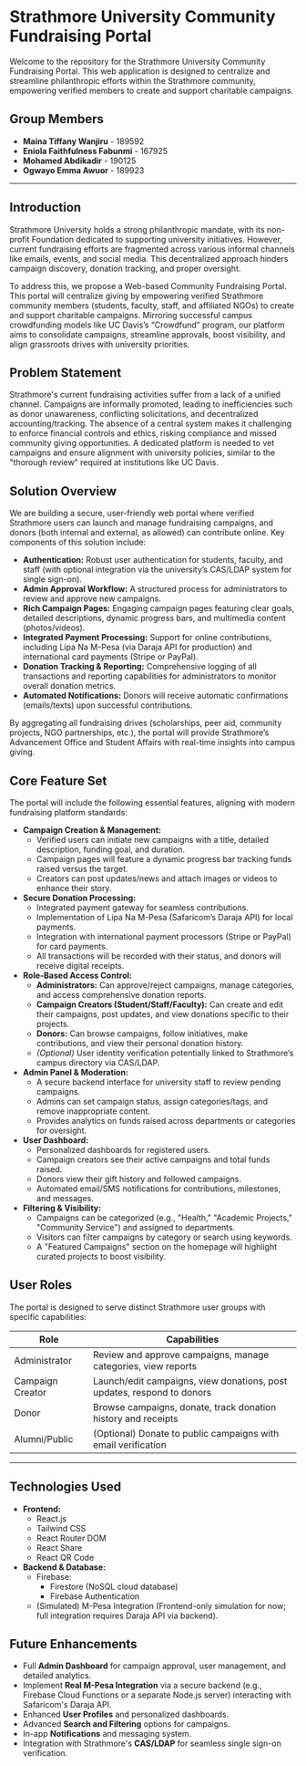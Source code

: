 # Strathmore University Community Fundraising Portal

Welcome to the repository for the Strathmore University Community Fundraising Portal. This web application is designed to centralize and streamline philanthropic efforts within the Strathmore community, empowering verified members to create and support charitable campaigns.

## Group Members

* **Maina Tiffany Wanjiru**       - 189592  
* **Eniola Faithfulness Fabunmi** - 167925   
* **Mohamed Abdikadir**           - 190125
* **Ogwayo Emma Awuor**           - 189923

---

## Introduction

Strathmore University holds a strong philanthropic mandate, with its non-profit Foundation dedicated to supporting university initiatives. However, current fundraising efforts are fragmented across various informal channels like emails, events, and social media. This decentralized approach hinders campaign discovery, donation tracking, and proper oversight.

To address this, we propose a Web-based Community Fundraising Portal. This portal will centralize giving by empowering verified Strathmore community members (students, faculty, staff, and affiliated NGOs) to create and support charitable campaigns. Mirroring successful campus crowdfunding models like UC Davis’s “Crowdfund” program, our platform aims to consolidate campaigns, streamline approvals, boost visibility, and align grassroots drives with university priorities.

## Problem Statement

Strathmore's current fundraising activities suffer from a lack of a unified channel. Campaigns are informally promoted, leading to inefficiencies such as donor unawareness, conflicting solicitations, and decentralized accounting/tracking. The absence of a central system makes it challenging to enforce financial controls and ethics, risking compliance and missed community giving opportunities. A dedicated platform is needed to vet campaigns and ensure alignment with university policies, similar to the "thorough review" required at institutions like UC Davis.

## Solution Overview

We are building a secure, user-friendly web portal where verified Strathmore users can launch and manage fundraising campaigns, and donors (both internal and external, as allowed) can contribute online. Key components of this solution include:

* **Authentication:** Robust user authentication for students, faculty, and staff (with optional integration via the university’s CAS/LDAP system for single sign-on).
* **Admin Approval Workflow:** A structured process for administrators to review and approve new campaigns.
* **Rich Campaign Pages:** Engaging campaign pages featuring clear goals, detailed descriptions, dynamic progress bars, and multimedia content (photos/videos).
* **Integrated Payment Processing:** Support for online contributions, including Lipa Na M-Pesa (via Daraja API for production) and international card payments (Stripe or PayPal).
* **Donation Tracking & Reporting:** Comprehensive logging of all transactions and reporting capabilities for administrators to monitor overall donation metrics.
* **Automated Notifications:** Donors will receive automatic confirmations (emails/texts) upon successful contributions.

By aggregating all fundraising drives (scholarships, peer aid, community projects, NGO partnerships, etc.), the portal will provide Strathmore’s Advancement Office and Student Affairs with real-time insights into campus giving.

## Core Feature Set

The portal will include the following essential features, aligning with modern fundraising platform standards:

* **Campaign Creation & Management:**
    * Verified users can initiate new campaigns with a title, detailed description, funding goal, and duration.
    * Campaign pages will feature a dynamic progress bar tracking funds raised versus the target.
    * Creators can post updates/news and attach images or videos to enhance their story.
* **Secure Donation Processing:**
    * Integrated payment gateway for seamless contributions.
    * Implementation of Lipa Na M-Pesa (Safaricom’s Daraja API) for local payments.
    * Integration with international payment processors (Stripe or PayPal) for card payments.
    * All transactions will be recorded with their status, and donors will receive digital receipts.
* **Role-Based Access Control:**
    * **Administrators:** Can approve/reject campaigns, manage categories, and access comprehensive donation reports.
    * **Campaign Creators (Student/Staff/Faculty):** Can create and edit their campaigns, post updates, and view donations specific to their projects.
    * **Donors:** Can browse campaigns, follow initiatives, make contributions, and view their personal donation history.
    * *(Optional)* User identity verification potentially linked to Strathmore’s campus directory via CAS/LDAP.
* **Admin Panel & Moderation:**
    * A secure backend interface for university staff to review pending campaigns.
    * Admins can set campaign status, assign categories/tags, and remove inappropriate content.
    * Provides analytics on funds raised across departments or categories for oversight.
* **User Dashboard:**
    * Personalized dashboards for registered users.
    * Campaign creators see their active campaigns and total funds raised.
    * Donors view their gift history and followed campaigns.
    * Automated email/SMS notifications for contributions, milestones, and messages.
* **Filtering & Visibility:**
    * Campaigns can be categorized (e.g., "Health," "Academic Projects," "Community Service") and assigned to departments.
    * Visitors can filter campaigns by category or search using keywords.
    * A "Featured Campaigns" section on the homepage will highlight curated projects to boost visibility.

## User Roles

The portal is designed to serve distinct Strathmore user groups with specific capabilities:


 | Role             | Capabilities                                                                 |
|------------------|------------------------------------------------------------------------------|
| Administrator    | Review and approve campaigns, manage categories, view reports                |
| Campaign Creator | Launch/edit campaigns, view donations, post updates, respond to donors       |
| Donor            | Browse campaigns, donate, track donation history and receipts                |
| Alumni/Public    | (Optional) Donate to public campaigns with email verification                |

---                                    

## Technologies Used

* **Frontend:**
    * React.js
    * Tailwind CSS
    * React Router DOM
    * React Share
    * React QR Code
* **Backend & Database:**
    * Firebase:
        * Firestore (NoSQL cloud database)
        * Firebase Authentication
    * (Simulated) M-Pesa Integration (Frontend-only simulation for now; full integration requires Daraja API via backend).

## Future Enhancements

* Full **Admin Dashboard** for campaign approval, user management, and detailed analytics.
* Implement **Real M-Pesa Integration** via a secure backend (e.g., Firebase Cloud Functions or a separate Node.js server) interacting with Safaricom's Daraja API.
* Enhanced **User Profiles** and personalized dashboards.
* Advanced **Search and Filtering** options for campaigns.
* In-app **Notifications** and messaging system.
* Integration with Strathmore's **CAS/LDAP** for seamless single sign-on verification.
